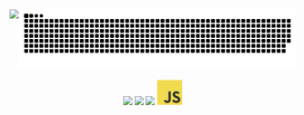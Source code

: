 <div style="display: flex; justify-content: space-between;" align = "center">
<a href="https://github.com/anuraghazra/convoychat">
  <img height=120 widht=300 align="center" src="https://github-readme-stats.vercel.app/api/top-langs?username=LeoAmichi&theme=dark&layout=compact&langs_count=8&card_width=320&hide_progress=false" />
</a>
<picture>
  <source media="(prefers-color-scheme: dark)" srcset="https://raw.githubusercontent.com/LeoAmichi/LeoAmichi/output/github-contribution-grid-snake-dark.svg">
  <source media="(prefers-color-scheme: light)" srcset="https://raw.githubusercontent.com/LeoAmichi/LeoAmichi/output/github-contribution-grid-snake.svg">
  <img alt="github contribution grid snake animation" src="https://raw.githubusercontent.com/LeoAmichi/LeoAmichi/output/github-contribution-grid-snake.svg">
</picture>
</div>
</div>
<div align="center">
 <div style="display: inline_block"><br>
   <img height="45em" img src="https://cdn.jsdelivr.net/gh/devicons/devicon/icons/c/c-plain.svg" />
   <img height="45em" img src="https://cdn.jsdelivr.net/gh/devicons/devicon/icons/css3/css3-plain.svg" />
   <img height="45em" img src="https://cdn.jsdelivr.net/gh/devicons/devicon/icons/html5/html5-plain.svg" />
   <img height="45em" img src=https://raw.githubusercontent.com/devicons/devicon/ca28c779441053191ff11710fe24a9e6c23690d6/icons/javascript/javascript-original.svg />
  

          
                 
         
          
</div>

